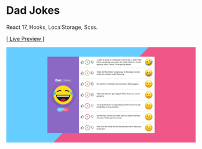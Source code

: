 # Dad Jokes

React 17, Hooks, LocalStorage, Scss.

<a href="https://rezamehdipour.ir/dad-jokes">[ Live Preview ]</a>

![preview](preview.jpg)
